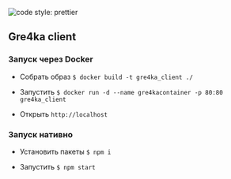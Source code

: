 ![code style: prettier](https://img.shields.io/badge/code_style-prettier-ff69b4.svg?style=flat-square)

## Gre4ka client

### **Запуск через Docker**

 - Собрать образ ```$ docker build -t gre4ka_client ./```
 
 - Запустить ```$ docker run -d --name gre4kacontainer -p 80:80 gre4ka_client```

 - Oткрыть ```http://localhost```

### **Запуск нативно**

 - Установить пакеты ```$ npm i```
 
 - Запустить ```$ npm start```
